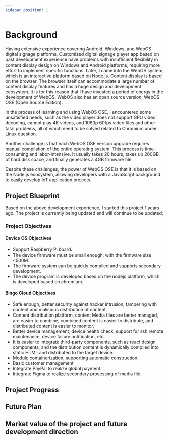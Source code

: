 ```yaml
---
sidebar_position: 1
---
```


# Background

Having extensive experience covering Android, Windows, and WebOS digital signage platforms, Customized digital signage player app based on past development experience have problems with insufficient flexibility in content display design on Windows and Android platforms, requiring more effort to implement specific functions. Later, I came into the WebOS system, which is an interactive platform based on Node.js. Content display is based on the browser. The browser itself can accommodate a large number of content display features and has a huge design and development ecosystem. It is for this reason that I have invested a period of energy in the development of WebOS. WebOS also has an open source version, WebOS OSE (Open Source Edition).

In the process of learning and using WebOS OSE, I encountered some unsatisfied needs, such as the video player does not support GPU video decoding, cannot play 4K videos, and 1080p 60fps video files and other fatal problems, all of which need to be solved related to Chromium under Linux question.

Another challenge is that each WebOS OSE version upgrade requires manual compilation of the entire operating system. This process is time-consuming and labor-intensive. It usually takes 20 hours, takes up 200GB of hard disk space, and finally generates a 4GB firmware file.

Despite these challenges, the power of WebOS OSE is that it is based on the Node.js ecosystem, allowing developers with a JavaScript background to easily develop IoT application projects.

## Project Blueprint

Based on the above development experience, I started this project 1 years ago. The project is currently being updated and will continue to be updated;

### Project Objectives

#### Device OS Objectives

* Support Raspberry Pi board.
* The device firmware must be small enough, with the firmware size <500M.
* The firmware system can be quickly compiled and supports secondary development.
* The device program is developed based on the nodejs platform, which is developed based on chromium.

#### Bingo Cloud Objectives

* Safe enough, better security against hacker intrusion, tampering with content and malicious distribution of content.
* Content distribution platform, content Media files are better managed, are easier to combine, combined content is easier to distribute, and distributed content is easier to monitor.
* Better device management, device health check, support for ssh remote maintenance, device failure notification, etc.
* It is easier to integrate third-party components, such as react design components, and the distribution content is dynamically compiled into static HTML and distributed to the target device.
* Module containerization, supporting automatic construction.
* Basic customer management
* Integrate PayPai to realize global payment.
* Integrate Figma to realize secondary processing of media file.
  
## Project Progress

## Future Plan

## Market value of the project and future development direction